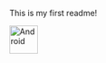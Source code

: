 This is my first readme!

<img src="https://newsarmenia.am/upload/resize_cache/iblock/c85/308_205_2/c855915ac69ed7a30856ac4fd597bd71.jpg" title="Android" alt="Android" height="50"/>

